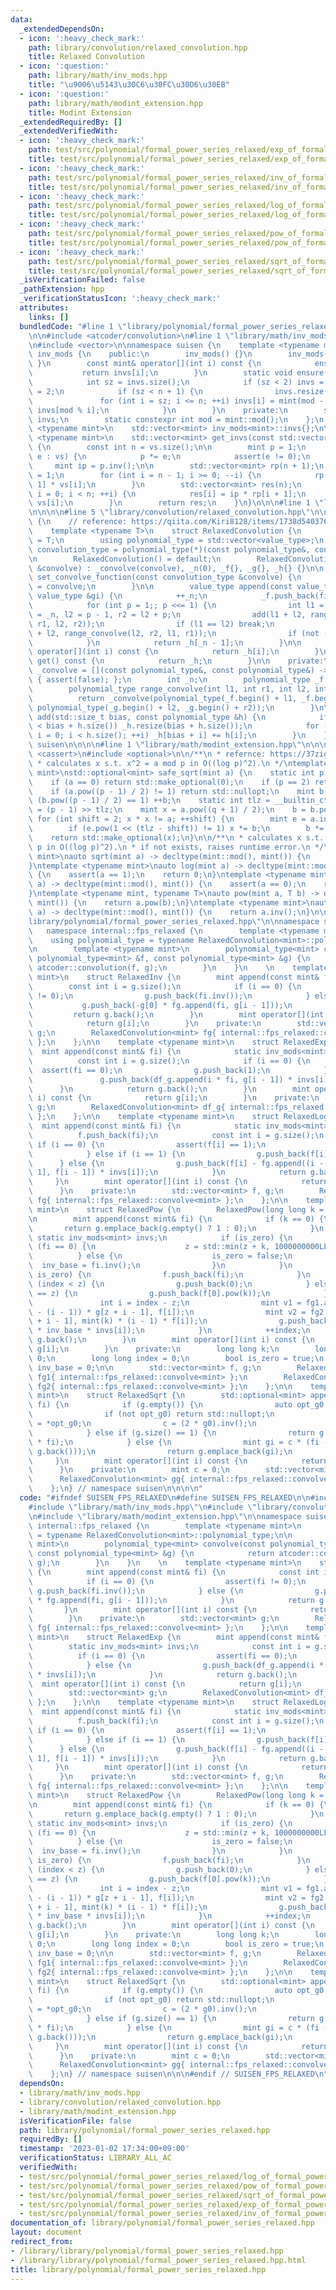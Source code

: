 ```yaml
---
data:
  _extendedDependsOn:
  - icon: ':heavy_check_mark:'
    path: library/convolution/relaxed_convolution.hpp
    title: Relaxed Convolution
  - icon: ':question:'
    path: library/math/inv_mods.hpp
    title: "\u9006\u5143\u30C6\u30FC\u30D6\u30EB"
  - icon: ':question:'
    path: library/math/modint_extension.hpp
    title: Modint Extension
  _extendedRequiredBy: []
  _extendedVerifiedWith:
  - icon: ':heavy_check_mark:'
    path: test/src/polynomial/formal_power_series_relaxed/exp_of_formal_power_series.test.cpp
    title: test/src/polynomial/formal_power_series_relaxed/exp_of_formal_power_series.test.cpp
  - icon: ':heavy_check_mark:'
    path: test/src/polynomial/formal_power_series_relaxed/inv_of_formal_power_series.test.cpp
    title: test/src/polynomial/formal_power_series_relaxed/inv_of_formal_power_series.test.cpp
  - icon: ':heavy_check_mark:'
    path: test/src/polynomial/formal_power_series_relaxed/log_of_formal_power_series.test.cpp
    title: test/src/polynomial/formal_power_series_relaxed/log_of_formal_power_series.test.cpp
  - icon: ':heavy_check_mark:'
    path: test/src/polynomial/formal_power_series_relaxed/pow_of_formal_power_series.test.cpp
    title: test/src/polynomial/formal_power_series_relaxed/pow_of_formal_power_series.test.cpp
  - icon: ':heavy_check_mark:'
    path: test/src/polynomial/formal_power_series_relaxed/sqrt_of_formal_power_series.test.cpp
    title: test/src/polynomial/formal_power_series_relaxed/sqrt_of_formal_power_series.test.cpp
  _isVerificationFailed: false
  _pathExtension: hpp
  _verificationStatusIcon: ':heavy_check_mark:'
  attributes:
    links: []
  bundledCode: "#line 1 \"library/polynomial/formal_power_series_relaxed.hpp\"\n\n\
    \n\n#include <atcoder/convolution>\n#line 1 \"library/math/inv_mods.hpp\"\n\n\n\
    \n#include <vector>\n\nnamespace suisen {\n    template <typename mint>\n    class\
    \ inv_mods {\n    public:\n        inv_mods() {}\n        inv_mods(int n) { ensure(n);\
    \ }\n        const mint& operator[](int i) const {\n            ensure(i);\n \
    \           return invs[i];\n        }\n        static void ensure(int n) {\n\
    \            int sz = invs.size();\n            if (sz < 2) invs = { 0, 1 }, sz\
    \ = 2;\n            if (sz < n + 1) {\n                invs.resize(n + 1);\n \
    \               for (int i = sz; i <= n; ++i) invs[i] = mint(mod - mod / i) *\
    \ invs[mod % i];\n            }\n        }\n    private:\n        static std::vector<mint>\
    \ invs;\n        static constexpr int mod = mint::mod();\n    };\n    template\
    \ <typename mint>\n    std::vector<mint> inv_mods<mint>::invs{};\n\n    template\
    \ <typename mint>\n    std::vector<mint> get_invs(const std::vector<mint>& vs)\
    \ {\n        const int n = vs.size();\n\n        mint p = 1;\n        for (auto&\
    \ e : vs) {\n            p *= e;\n            assert(e != 0);\n        }\n   \
    \     mint ip = p.inv();\n\n        std::vector<mint> rp(n + 1);\n        rp[n]\
    \ = 1;\n        for (int i = n - 1; i >= 0; --i) {\n            rp[i] = rp[i +\
    \ 1] * vs[i];\n        }\n        std::vector<mint> res(n);\n        for (int\
    \ i = 0; i < n; ++i) {\n            res[i] = ip * rp[i + 1];\n            ip *=\
    \ vs[i];\n        }\n        return res;\n    }\n}\n\n\n#line 1 \"library/convolution/relaxed_convolution.hpp\"\
    \n\n\n\n#line 5 \"library/convolution/relaxed_convolution.hpp\"\n\nnamespace suisen\
    \ {\n    // reference: https://qiita.com/Kiri8128/items/1738d5403764a0e26b4c\n\
    \    template <typename T>\n    struct RelaxedConvolution {\n        using value_type\
    \ = T;\n        using polynomial_type = std::vector<value_type>;\n        using\
    \ convolution_type = polynomial_type(*)(const polynomial_type&, const polynomial_type&);\n\
    \n        RelaxedConvolution() = default;\n        RelaxedConvolution(const convolution_type\
    \ &convolve) : _convolve(convolve), _n(0), _f{}, _g{}, _h{} {}\n\n        void\
    \ set_convolve_function(const convolution_type &convolve) {\n            _convolve\
    \ = convolve;\n        }\n\n        value_type append(const value_type &fi, const\
    \ value_type &gi) {\n            ++_n;\n            _f.push_back(fi), _g.push_back(gi);\n\
    \            for (int p = 1;; p <<= 1) {\n                int l1 = _n - p, r1\
    \ = _n, l2 = p - 1, r2 = l2 + p;\n                add(l1 + l2, range_convolve(l1,\
    \ r1, l2, r2));\n                if (l1 == l2) break;\n                add(l1\
    \ + l2, range_convolve(l2, r2, l1, r1));\n                if (not (_n & p)) break;\n\
    \            }\n            return _h[_n - 1];\n        }\n\n        const value_type&\
    \ operator[](int i) const {\n            return _h[i];\n        }\n        polynomial_type\
    \ get() const {\n            return _h;\n        }\n\n    private:\n        convolution_type\
    \ _convolve = [](const polynomial_type&, const polynomial_type&) -> polynomial_type\
    \ { assert(false); };\n        int _n;\n        polynomial_type _f, _g, _h;\n\n\
    \        polynomial_type range_convolve(int l1, int r1, int l2, int r2) {\n  \
    \          return _convolve(polynomial_type(_f.begin() + l1, _f.begin() + r1),\
    \ polynomial_type(_g.begin() + l2, _g.begin() + r2));\n        }\n\n        void\
    \ add(std::size_t bias, const polynomial_type &h) {\n            if (_h.size()\
    \ < bias + h.size()) _h.resize(bias + h.size());\n            for (std::size_t\
    \ i = 0; i < h.size(); ++i) _h[bias + i] += h[i];\n        }\n    };\n} // namespace\
    \ suisen\n\n\n\n#line 1 \"library/math/modint_extension.hpp\"\n\n\n\n#include\
    \ <cassert>\n#include <optional>\n\n/**\n * refernce: https://37zigen.com/tonelli-shanks-algorithm/\n\
    \ * calculates x s.t. x^2 = a mod p in O((log p)^2).\n */\ntemplate <typename\
    \ mint>\nstd::optional<mint> safe_sqrt(mint a) {\n    static int p = mint::mod();\n\
    \    if (a == 0) return std::make_optional(0);\n    if (p == 2) return std::make_optional(a);\n\
    \    if (a.pow((p - 1) / 2) != 1) return std::nullopt;\n    mint b = 1;\n    while\
    \ (b.pow((p - 1) / 2) == 1) ++b;\n    static int tlz = __builtin_ctz(p - 1), q\
    \ = (p - 1) >> tlz;\n    mint x = a.pow((q + 1) / 2);\n    b = b.pow(q);\n   \
    \ for (int shift = 2; x * x != a; ++shift) {\n        mint e = a.inv() * x * x;\n\
    \        if (e.pow(1 << (tlz - shift)) != 1) x *= b;\n        b *= b;\n    }\n\
    \    return std::make_optional(x);\n}\n\n/**\n * calculates x s.t. x^2 = a mod\
    \ p in O((log p)^2).\n * if not exists, raises runtime error.\n */\ntemplate <typename\
    \ mint>\nauto sqrt(mint a) -> decltype(mint::mod(), mint()) {\n    return *safe_sqrt(a);\n\
    }\ntemplate <typename mint>\nauto log(mint a) -> decltype(mint::mod(), mint())\
    \ {\n    assert(a == 1);\n    return 0;\n}\ntemplate <typename mint>\nauto exp(mint\
    \ a) -> decltype(mint::mod(), mint()) {\n    assert(a == 0);\n    return 1;\n\
    }\ntemplate <typename mint, typename T>\nauto pow(mint a, T b) -> decltype(mint::mod(),\
    \ mint()) {\n    return a.pow(b);\n}\ntemplate <typename mint>\nauto inv(mint\
    \ a) -> decltype(mint::mod(), mint()) {\n    return a.inv();\n}\n\n\n#line 8 \"\
    library/polynomial/formal_power_series_relaxed.hpp\"\n\nnamespace suisen {\n \
    \   namespace internal::fps_relaxed {\n        template <typename mint>\n    \
    \    using polynomial_type = typename RelaxedConvolution<mint>::polynomial_type;\n\
    \n        template <typename mint>\n        polynomial_type<mint> convolve(const\
    \ polynomial_type<mint> &f, const polynomial_type<mint> &g) {\n            return\
    \ atcoder::convolution(f, g);\n        }\n    }\n    \n    template <typename\
    \ mint>\n    struct RelaxedInv {\n        mint append(const mint& fi) {\n    \
    \        const int i = g.size();\n            if (i == 0) {\n                assert(fi\
    \ != 0);\n                g.push_back(fi.inv());\n            } else {\n     \
    \           g.push_back(-g[0] * fg.append(fi, g[i - 1]));\n            }\n   \
    \         return g.back();\n        }\n        mint operator[](int i) const {\n\
    \            return g[i];\n        }\n    private:\n        std::vector<mint>\
    \ g;\n        RelaxedConvolution<mint> fg{ internal::fps_relaxed::convolve<mint>\
    \ };\n    };\n\n    template <typename mint>\n    struct RelaxedExp {\n      \
    \  mint append(const mint& fi) {\n            static inv_mods<mint> invs;\n  \
    \          const int i = g.size();\n            if (i == 0) {\n              \
    \  assert(fi == 0);\n                g.push_back(1);\n            } else {\n \
    \               g.push_back(df_g.append(i * fi, g[i - 1]) * invs[i]);\n      \
    \      }\n            return g.back();\n        }\n        mint operator[](int\
    \ i) const {\n            return g[i];\n        }\n    private:\n        std::vector<mint>\
    \ g;\n        RelaxedConvolution<mint> df_g{ internal::fps_relaxed::convolve<mint>\
    \ };\n    };\n\n    template <typename mint>\n    struct RelaxedLog {\n      \
    \  mint append(const mint& fi) {\n            static inv_mods<mint> invs;\n  \
    \          f.push_back(fi);\n            const int i = g.size();\n           \
    \ if (i == 0) {\n                assert(f[i] == 1);\n                g.push_back(0);\n\
    \            } else if (i == 1) {\n                g.push_back(f[i]);\n      \
    \      } else {\n                g.push_back(f[i] - fg.append((i - 1) * g[i -\
    \ 1], f[i - 1]) * invs[i]);\n            }\n            return g.back();\n   \
    \     }\n        mint operator[](int i) const {\n            return g[i];\n  \
    \      }\n    private:\n        std::vector<mint> f, g;\n        RelaxedConvolution<mint>\
    \ fg{ internal::fps_relaxed::convolve<mint> };\n    };\n\n    template <typename\
    \ mint>\n    struct RelaxedPow {\n        RelaxedPow(long long k = 0) : k(k) {}\n\
    \n        mint append(const mint& fi) {\n            if (k == 0) {\n         \
    \       return g.emplace_back(g.empty() ? 1 : 0);\n            }\n           \
    \ static inv_mods<mint> invs;\n            if (is_zero) {\n                if\
    \ (fi == 0) {\n                    z = std::min(z + k, 1000000000LL);\n      \
    \          } else {\n                    is_zero = false;\n                  \
    \  inv_base = fi.inv();\n                }\n            }\n            if (not\
    \ is_zero) {\n                f.push_back(fi);\n            }\n            if\
    \ (index < z) {\n                g.push_back(0);\n            } else if (index\
    \ == z) {\n                g.push_back(f[0].pow(k));\n            } else {\n \
    \               int i = index - z;\n                mint v1 = fg1.append(mint(k\
    \ - (i - 1)) * g[z + i - 1], f[i]);\n                mint v2 = fg2.append(g[z\
    \ + i - 1], mint(k) * (i - 1) * f[i]);\n                g.push_back((v1 + v2)\
    \ * inv_base * invs[i]);\n            }\n            ++index;\n            return\
    \ g.back();\n        }\n        mint operator[](int i) const {\n            return\
    \ g[i];\n        }\n    private:\n        long long k;\n        long long z =\
    \ 0;\n        long long index = 0;\n        bool is_zero = true;\n        mint\
    \ inv_base = 0;\n\n        std::vector<mint> f, g;\n        RelaxedConvolution<mint>\
    \ fg1{ internal::fps_relaxed::convolve<mint> };\n        RelaxedConvolution<mint>\
    \ fg2{ internal::fps_relaxed::convolve<mint> };\n    };\n\n    template <typename\
    \ mint>\n    struct RelaxedSqrt {\n        std::optional<mint> append(const mint&\
    \ fi) {\n            if (g.empty()) {\n                auto opt_g0 = safe_sqrt(fi);\n\
    \                if (not opt_g0) return std::nullopt;\n                mint g0\
    \ = *opt_g0;\n                c = (2 * g0).inv();\n                return g.emplace_back(g0);\n\
    \            } else if (g.size() == 1) {\n                return g.emplace_back(c\
    \ * fi);\n            } else {\n                mint gi = c * (fi - gg.append(g.back(),\
    \ g.back()));\n                return g.emplace_back(gi);\n            }\n   \
    \     }\n        mint operator[](int i) const {\n            return g[i];\n  \
    \      }\n    private:\n        mint c = 0;\n        std::vector<mint> g;\n  \
    \      RelaxedConvolution<mint> gg{ internal::fps_relaxed::convolve<mint> };\n\
    \    };\n} // namespace suisen\n\n\n\n"
  code: "#ifndef SUISEN_FPS_RELAXED\n#define SUISEN_FPS_RELAXED\n\n#include <atcoder/convolution>\n\
    #include \"library/math/inv_mods.hpp\"\n#include \"library/convolution/relaxed_convolution.hpp\"\
    \n#include \"library/math/modint_extension.hpp\"\n\nnamespace suisen {\n    namespace\
    \ internal::fps_relaxed {\n        template <typename mint>\n        using polynomial_type\
    \ = typename RelaxedConvolution<mint>::polynomial_type;\n\n        template <typename\
    \ mint>\n        polynomial_type<mint> convolve(const polynomial_type<mint> &f,\
    \ const polynomial_type<mint> &g) {\n            return atcoder::convolution(f,\
    \ g);\n        }\n    }\n    \n    template <typename mint>\n    struct RelaxedInv\
    \ {\n        mint append(const mint& fi) {\n            const int i = g.size();\n\
    \            if (i == 0) {\n                assert(fi != 0);\n               \
    \ g.push_back(fi.inv());\n            } else {\n                g.push_back(-g[0]\
    \ * fg.append(fi, g[i - 1]));\n            }\n            return g.back();\n \
    \       }\n        mint operator[](int i) const {\n            return g[i];\n\
    \        }\n    private:\n        std::vector<mint> g;\n        RelaxedConvolution<mint>\
    \ fg{ internal::fps_relaxed::convolve<mint> };\n    };\n\n    template <typename\
    \ mint>\n    struct RelaxedExp {\n        mint append(const mint& fi) {\n    \
    \        static inv_mods<mint> invs;\n            const int i = g.size();\n  \
    \          if (i == 0) {\n                assert(fi == 0);\n                g.push_back(1);\n\
    \            } else {\n                g.push_back(df_g.append(i * fi, g[i - 1])\
    \ * invs[i]);\n            }\n            return g.back();\n        }\n      \
    \  mint operator[](int i) const {\n            return g[i];\n        }\n    private:\n\
    \        std::vector<mint> g;\n        RelaxedConvolution<mint> df_g{ internal::fps_relaxed::convolve<mint>\
    \ };\n    };\n\n    template <typename mint>\n    struct RelaxedLog {\n      \
    \  mint append(const mint& fi) {\n            static inv_mods<mint> invs;\n  \
    \          f.push_back(fi);\n            const int i = g.size();\n           \
    \ if (i == 0) {\n                assert(f[i] == 1);\n                g.push_back(0);\n\
    \            } else if (i == 1) {\n                g.push_back(f[i]);\n      \
    \      } else {\n                g.push_back(f[i] - fg.append((i - 1) * g[i -\
    \ 1], f[i - 1]) * invs[i]);\n            }\n            return g.back();\n   \
    \     }\n        mint operator[](int i) const {\n            return g[i];\n  \
    \      }\n    private:\n        std::vector<mint> f, g;\n        RelaxedConvolution<mint>\
    \ fg{ internal::fps_relaxed::convolve<mint> };\n    };\n\n    template <typename\
    \ mint>\n    struct RelaxedPow {\n        RelaxedPow(long long k = 0) : k(k) {}\n\
    \n        mint append(const mint& fi) {\n            if (k == 0) {\n         \
    \       return g.emplace_back(g.empty() ? 1 : 0);\n            }\n           \
    \ static inv_mods<mint> invs;\n            if (is_zero) {\n                if\
    \ (fi == 0) {\n                    z = std::min(z + k, 1000000000LL);\n      \
    \          } else {\n                    is_zero = false;\n                  \
    \  inv_base = fi.inv();\n                }\n            }\n            if (not\
    \ is_zero) {\n                f.push_back(fi);\n            }\n            if\
    \ (index < z) {\n                g.push_back(0);\n            } else if (index\
    \ == z) {\n                g.push_back(f[0].pow(k));\n            } else {\n \
    \               int i = index - z;\n                mint v1 = fg1.append(mint(k\
    \ - (i - 1)) * g[z + i - 1], f[i]);\n                mint v2 = fg2.append(g[z\
    \ + i - 1], mint(k) * (i - 1) * f[i]);\n                g.push_back((v1 + v2)\
    \ * inv_base * invs[i]);\n            }\n            ++index;\n            return\
    \ g.back();\n        }\n        mint operator[](int i) const {\n            return\
    \ g[i];\n        }\n    private:\n        long long k;\n        long long z =\
    \ 0;\n        long long index = 0;\n        bool is_zero = true;\n        mint\
    \ inv_base = 0;\n\n        std::vector<mint> f, g;\n        RelaxedConvolution<mint>\
    \ fg1{ internal::fps_relaxed::convolve<mint> };\n        RelaxedConvolution<mint>\
    \ fg2{ internal::fps_relaxed::convolve<mint> };\n    };\n\n    template <typename\
    \ mint>\n    struct RelaxedSqrt {\n        std::optional<mint> append(const mint&\
    \ fi) {\n            if (g.empty()) {\n                auto opt_g0 = safe_sqrt(fi);\n\
    \                if (not opt_g0) return std::nullopt;\n                mint g0\
    \ = *opt_g0;\n                c = (2 * g0).inv();\n                return g.emplace_back(g0);\n\
    \            } else if (g.size() == 1) {\n                return g.emplace_back(c\
    \ * fi);\n            } else {\n                mint gi = c * (fi - gg.append(g.back(),\
    \ g.back()));\n                return g.emplace_back(gi);\n            }\n   \
    \     }\n        mint operator[](int i) const {\n            return g[i];\n  \
    \      }\n    private:\n        mint c = 0;\n        std::vector<mint> g;\n  \
    \      RelaxedConvolution<mint> gg{ internal::fps_relaxed::convolve<mint> };\n\
    \    };\n} // namespace suisen\n\n\n#endif // SUISEN_FPS_RELAXED\n"
  dependsOn:
  - library/math/inv_mods.hpp
  - library/convolution/relaxed_convolution.hpp
  - library/math/modint_extension.hpp
  isVerificationFile: false
  path: library/polynomial/formal_power_series_relaxed.hpp
  requiredBy: []
  timestamp: '2023-01-02 17:34:00+09:00'
  verificationStatus: LIBRARY_ALL_AC
  verifiedWith:
  - test/src/polynomial/formal_power_series_relaxed/log_of_formal_power_series.test.cpp
  - test/src/polynomial/formal_power_series_relaxed/pow_of_formal_power_series.test.cpp
  - test/src/polynomial/formal_power_series_relaxed/sqrt_of_formal_power_series.test.cpp
  - test/src/polynomial/formal_power_series_relaxed/exp_of_formal_power_series.test.cpp
  - test/src/polynomial/formal_power_series_relaxed/inv_of_formal_power_series.test.cpp
documentation_of: library/polynomial/formal_power_series_relaxed.hpp
layout: document
redirect_from:
- /library/library/polynomial/formal_power_series_relaxed.hpp
- /library/library/polynomial/formal_power_series_relaxed.hpp.html
title: library/polynomial/formal_power_series_relaxed.hpp
---
```

